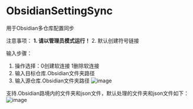 # ObsidianSettingSync

用于Obsidian多仓库配置同步

注意事项：
**1. 请以管理员模式运行！**
2. 默认创建符号链接

输入步骤：
1. 操作选择：0创建软连接 1删除软连接
2. 输入目标仓库.Obsidian文件夹路径
3. 输入源仓库.Obsidian文件夹路径
![image](https://github.com/liuke101/Obsidian-SettingSync/assets/63388681/9c594586-dbc4-4548-82b5-d0b9a5628544)

支持.Obsidian路境内的文件夹和json文件，默认处理的文件夹和json文件如下：
![image](https://github.com/liuke101/Obsidian-SettingSync/assets/63388681/6c654af7-b8e0-423e-a7f1-1c8ef3a11441)

